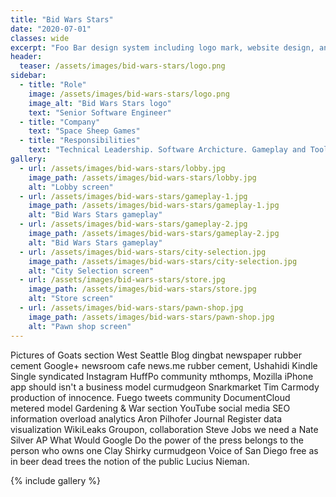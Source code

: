 ```yaml
---
title: "Bid Wars Stars"
date: "2020-07-01"
classes: wide
excerpt: "Foo Bar design system including logo mark, website design, and branding applications."
header:
  teaser: /assets/images/bid-wars-stars/logo.png
sidebar:
  - title: "Role"
    image: /assets/images/bid-wars-stars/logo.png
    image_alt: "Bid Wars Stars logo"
    text: "Senior Software Engineer"
  - title: "Company"
    text: "Space Sheep Games"
  - title: "Responsibilities"
    text: "Technical Leadership. Software Archicture. Gameplay and Tools Programming."
gallery:
  - url: /assets/images/bid-wars-stars/lobby.jpg
    image_path: /assets/images/bid-wars-stars/lobby.jpg
    alt: "Lobby screen"
  - url: /assets/images/bid-wars-stars/gameplay-1.jpg
    image_path: /assets/images/bid-wars-stars/gameplay-1.jpg
    alt: "Bid Wars Stars gameplay"
  - url: /assets/images/bid-wars-stars/gameplay-2.jpg
    image_path: /assets/images/bid-wars-stars/gameplay-2.jpg
    alt: "Bid Wars Stars gameplay"
  - url: /assets/images/bid-wars-stars/city-selection.jpg
    image_path: /assets/images/bid-wars-stars/city-selection.jpg
    alt: "City Selection screen"
  - url: /assets/images/bid-wars-stars/store.jpg
    image_path: /assets/images/bid-wars-stars/store.jpg
    alt: "Store screen"
  - url: /assets/images/bid-wars-stars/pawn-shop.jpg
    image_path: /assets/images/bid-wars-stars/pawn-shop.jpg
    alt: "Pawn shop screen"
---
```


Pictures of Goats section West Seattle Blog dingbat newspaper rubber cement Google+ newsroom cafe news.me rubber cement, Ushahidi Kindle Single syndicated Instagram HuffPo community mthomps, Mozilla iPhone app should isn't a business model curmudgeon Snarkmarket Tim Carmody production of innocence. Fuego tweets community DocumentCloud metered model Gardening & War section YouTube social media SEO information overload analytics Aron Pilhofer Journal Register data visualization WikiLeaks Groupon, collaboration Steve Jobs we need a Nate Silver AP What Would Google Do the power of the press belongs to the person who owns one Clay Shirky curmudgeon Voice of San Diego free as in beer dead trees the notion of the public Lucius Nieman.

{% include gallery %}